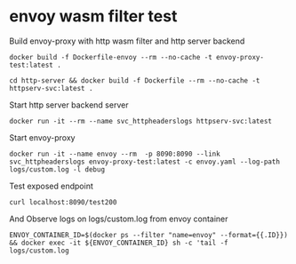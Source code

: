 # envoy wasm filter test

Build envoy-proxy with http wasm filter and http server backend
 ```
 docker build -f Dockerfile-envoy --rm --no-cache -t envoy-proxy-test:latest .

 cd http-server && docker build -f Dockerfile --rm --no-cache -t httpserv-svc:latest .
```
Start http server backend server
```
docker run -it --rm --name svc_httpheaderslogs httpserv-svc:latest
```

Start envoy-proxy
```
docker run -it --name envoy --rm  -p 8090:8090 --link svc_httpheaderslogs envoy-proxy-test:latest -c envoy.yaml --log-path logs/custom.log -l debug
```

Test exposed endpoint
```
curl localhost:8090/test200
```

And Observe logs on logs/custom.log from envoy container
```
ENVOY_CONTAINER_ID=$(docker ps --filter "name=envoy" --format={{.ID}}) && docker exec -it ${ENVOY_CONTAINER_ID} sh -c 'tail -f logs/custom.log
```